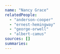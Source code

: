 ```yaml
---
name: "Nancy Grace"
relatedPeople:
  - "anderson-cooper"
  - "ernest-hemingway"
  - "george-orwell"
  - "albert-camus"
sources: []
summaries:
---
```


